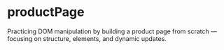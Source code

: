 # productPage
Practicing DOM manipulation by building a product page from scratch — focusing on structure, elements, and dynamic updates.
